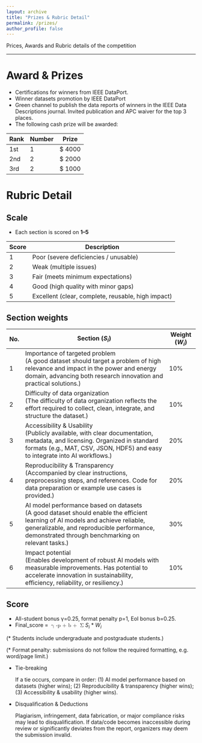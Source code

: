 ```yaml
---
layout: archive
title: "Prizes & Rubric Detail"
permalink: /prizes/
author_profile: false
---
```

Prices, Awards and Rubric details of the competition

---

# Award & Prizes
* Certifications for winners from IEEE DataPort.
* Winner datasets promotion by IEEE DataPort
* Green channel to publish the data reports of winners in the IEEE Data Descriptions journal. Invited publication and APC waiver for the top 3 places.
* The following cash prize will be awarded:

| Rank  | Number  | Prize   |
| ----- | ------- | ------- |
| 1st   | 1       | $ 4000  |
| 2nd   | 2       | $ 2000  |
| 3rd   | 2       | $ 1000  |




# Rubric Detail
## Scale
* Each section is scored on **1–5**

| Score  | Description                                           |
| ------ | ----------------------------------------------------- |
| 1      | Poor \(severe deficiencies \/ unusable\)              |
| 2      | Weak \(multiple issues\)                              |
| 3      | Fair \(meets minimum expectations\)                   |
| 4      | Good \(high quality with minor gaps\)                 |
| 5      | Excellent \(clear, complete, reusable, high impact\)  |


## Section weights

| No.    | Section \(<i>S<sub>i</sub></i>\)                      | Weight \(<i>W<sub>i</sub></i>\)  |
| ------ | ----------------------------------------------------- | ------------------- |
| 1      | Importance of targeted problem <br>\(A good dataset should target a problem of high relevance and impact in the power and energy domain, advancing both research innovation and practical solutions.\)  | 10% |
| 2      | Difficulty of data organization<br>\(The difficulty of data organization reflects the effort required to collect, clean, integrate, and structure the dataset.\)                     | 10% |
| 3      | Accessibility & Usability<br>\(Publicly available, with clear documentation, metadata, and licensing. Organized in standard formats (e.g., MAT, CSV, JSON, HDF5) and easy to integrate into AI workflows.\)  | 20% |
| 4      | Reproducibility & Transparency<br>\(Accompanied by clear instructions, preprocessing steps, and references. Code for data preparation or example use cases is provided.\)  |  20% |
| 5      | AI model performance based on datasets<br>\(A good dataset should enable the efficient learning of AI models and achieve reliable, generalizable, and reproducible performance, demonstrated through benchmarking on relevant tasks.\)  | 30% |
| 6      | Impact potential<br>\(Enables development of robust AI models with measurable improvements. Has potential to accelerate innovation in sustainability, efficiency, reliability, or resiliency.\) | 10% |

## Score

* All-student bonus &#x03B3;=0.25, format penalty p=1, EoI bonus b=0.25.
* Final_score = <math>
  <mrow>
    <mo>&#x03B3; -p + b + </mo>
    <mo>&#x03A3;</mo>
      <i>S<sub>i</sub></i> * <i>W<sub>i</sub></i>
   </mrow></math>

\(\* Students include undergraduate and postgraduate students.\)

\(\* Format penalty: submissions do not follow the required formatting, e.g. word/page limit.\)

* Tie-breaking
  
  If a tie occurs, compare in order: \(1\) AI model performance based on datasets \(higher wins\); \(2\) Reproducibility & transparency \(higher wins\); \(3\) Accessibility & usability \(higher wins\).
  
* Disqualification & Deductions
  
  Plagiarism, infringement, data fabrication, or major compliance risks may lead to disqualification. If data/code becomes inaccessible during review or significantly deviates from the report, organizers may deem the submission invalid.
